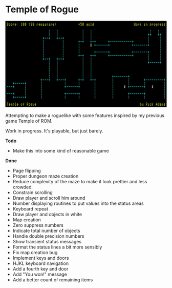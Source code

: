 Temple of Rogue
==========

![](images/screenshot.jpg)

Attempting to make a roguelike with some features inspired by my previous game Temple of ROM.

Work in progress.  It's playable, but just barely.

**Todo**

- Make this into some kind of reasonable game

**Done**

- Page flipping
- Proper dungeon maze creation
- Reduce complexity of the maze to make it look prettier and less crowded
- Constrain scrolling
- Draw player and scroll him around
- Number displaying routines to put values into the status areas
- Keyboard repeat
- Draw player and objects in white
- Map creation
- Zero suppress numbers
- Indicate total number of objects
- Handle double precision numbers
- Show transient status messages
- Format the status lines a bit more sensibly
- Fix map creation bug
- Implement keys and doors
- HJKL keyboard navigation
- Add a fourth key and door
- Add "You won!" message
- Add a better count of remaining items
